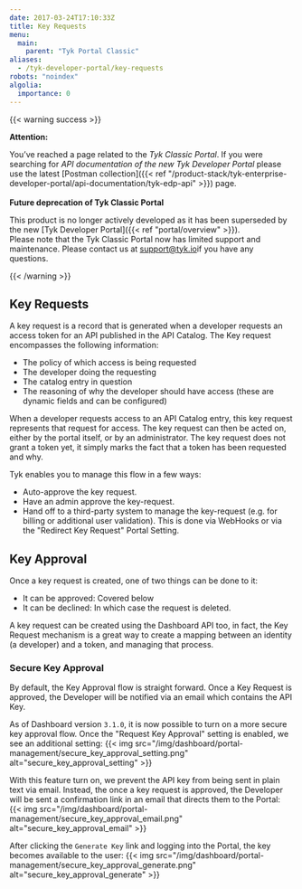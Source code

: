 ```yaml
---
date: 2017-03-24T17:10:33Z
title: Key Requests
menu:
  main:
    parent: "Tyk Portal Classic"
aliases:
  - /tyk-developer-portal/key-requests
robots: "noindex"
algolia:
  importance: 0
---
```


{{< warning success >}}

**Attention:**

You’ve reached a page related to the *Tyk Classic Portal*. If you were searching for *API documentation of the new Tyk
Developer Portal* please use the latest
[Postman collection]({{< ref "/product-stack/tyk-enterprise-developer-portal/api-documentation/tyk-edp-api" >}}) page.
</br>
</br>
**Future deprecation of Tyk Classic Portal**

This product is no longer actively developed as it
has been superseded by the new [Tyk Developer Portal]({{< ref "portal/overview" >}}).
</br>
Please note that the Tyk Classic Portal now has limited support and maintenance. Please contact us at
[support@tyk.io](<mailto:support@tyk.io?subject=Tyk classic developer portal>)if you have any questions.

{{< /warning >}}

## Key Requests

A key request is a record that is generated when a developer requests an access token for an API published in the API Catalog. The Key request encompasses the following information:

- The policy of which access is being requested
- The developer doing the requesting
- The catalog entry in question
- The reasoning of why the developer should have access (these are dynamic fields and can be configured)

When a developer requests access to an API Catalog entry, this key request represents that request for access. The key request can then be acted on, either by the portal itself, or by an administrator. The key request does not grant a token yet, it simply marks the fact that a token has been requested and why.

Tyk enables you to manage this flow in a few ways:

- Auto-approve the key request.
- Have an admin approve the key-request.
- Hand off to a third-party system to manage the key-request (e.g. for billing or additional user validation).  This is done via WebHooks or via the "Redirect Key Request" Portal Setting.

## Key Approval
Once a key request is created, one of two things can be done to it:

- It can be approved: Covered below
- It can be declined: In which case the request is deleted.

A key request can be created using the Dashboard API too, in fact, the Key Request mechanism is a great way to create a mapping between an identity (a developer) and a token, and managing that process.

### Secure Key Approval

By default, the Key Approval flow is straight forward.  Once a Key Request is approved, the Developer will be notified via an email which contains the API Key.

As of Dashboard version `3.1.0`, it is now possible to turn on a more secure key approval flow.  Once the "Request Key Approval" setting is enabled, we see an additional setting:
{{< img src="/img/dashboard/portal-management/secure_key_approval_setting.png" alt="secure_key_approval_setting" >}}

With this feature turn on, we prevent the API key from being sent in plain text via email.  Instead, the once a key request is approved, the Developer will be sent a confirmation link in an email that directs them to the Portal:
{{< img src="/img/dashboard/portal-management/secure_key_approval_email.png" alt="secure_key_approval_email" >}}

After clicking the `Generate Key` link and logging into the Portal, the key becomes available to the user:
{{< img src="/img/dashboard/portal-management/secure_key_approval_generate.png" alt="secure_key_approval_generate" >}}